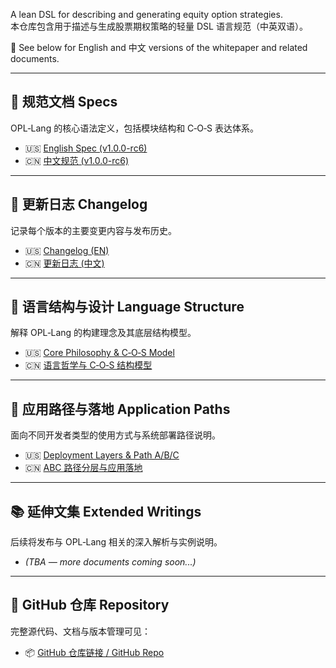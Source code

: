 A lean DSL for describing and generating equity option strategies.  
本仓库包含用于描述与生成股票期权策略的轻量 DSL 语言规范（中英双语）。

📘 See below for English and 中文 versions of the whitepaper and related documents.

---

## 📑 规范文档 Specs  
OPL‑Lang 的核心语法定义，包括模块结构和 C‑O‑S 表达体系。

- 🇺🇸 [English Spec (v1.0.0-rc6)](opl-lang-spec-en-v1.0.0-rc6.md)
- 🇨🇳 [中文规范 (v1.0.0-rc6)](opl-lang-spec-zh-v1.0.0-rc6.md)

---

## 📝 更新日志 Changelog  
记录每个版本的主要变更内容与发布历史。

- 🇺🇸 [Changelog (EN)](../CHANGELOG-en.md)
- 🇨🇳 [更新日志 (中文)](../CHANGELOG-zh.md)

---

## 🧠 语言结构与设计 Language Structure  
解释 OPL‑Lang 的构建理念及其底层结构模型。

- 🇺🇸 [Core Philosophy & C‑O‑S Model](language-structure-en.md)
- 🇨🇳 [语言哲学与 C‑O‑S 结构模型](language-structure-zh.md)

---

## 🚀 应用路径与落地 Application Paths  
面向不同开发者类型的使用方式与系统部署路径说明。

- 🇺🇸 [Deployment Layers & Path A/B/C](application-paths-en.md)
- 🇨🇳 [ABC 路径分层与应用落地](application-paths-zh.md)

---

## 📚 延伸文集 Extended Writings  
后续将发布与 OPL‑Lang 相关的深入解析与实例说明。

- _(TBA — more documents coming soon...)_

---

## 🔗 GitHub 仓库 Repository  
完整源代码、文档与版本管理可见：

- 📦 [GitHub 仓库链接 / GitHub Repo](https://github.com/whispersofzephyr/OPL-Lang)


